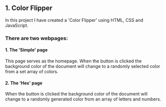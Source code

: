 ## 1. Color Flipper

In this project I have created a 'Color Flipper' using HTML, CSS and JavaScript.

### There are two webpages:
#### 1. The 'Simple' page
This page serves as the homepage. When the button is clicked the background color of the document will change to a randomly selected color from a set array of colors. 
#### 2. The 'Hex' page
When the button is clicked the background color of the document will change to a randomly generated color from an array of letters and numbers.